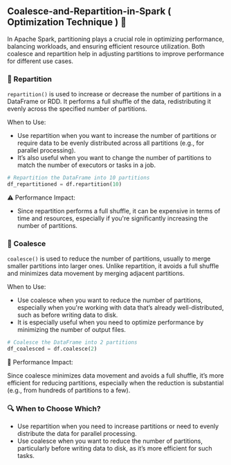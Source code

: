 ## Coalesce-and-Repartition-in-Spark ( Optimization Technique ) 🚀
In Apache Spark, partitioning plays a crucial role in optimizing performance, balancing workloads, and ensuring efficient resource utilization. Both coalesce and repartition help in adjusting partitions to improve performance for different use cases.

### 🔄 Repartition
`repartition()` is used to increase or decrease the number of partitions in a DataFrame or RDD. It performs a full shuffle of the data, redistributing it evenly across the specified number of partitions.

When to Use:

- Use repartition when you want to increase the number of partitions or require data to be evenly distributed across all partitions (e.g., for parallel processing).
- It’s also useful when you want to change the number of partitions to match the number of executors or tasks in a job.

```python
# Repartition the DataFrame into 10 partitions
df_repartitioned = df.repartition(10)
```
⚠️ Performance Impact:

- Since repartition performs a full shuffle, it can be expensive in terms of time and resources, especially if you're significantly increasing the number of partitions.

### 🔽 Coalesce
`coalesce()` is used to reduce the number of partitions, usually to merge smaller partitions into larger ones. Unlike repartition, it avoids a full shuffle and minimizes data movement by merging adjacent partitions.

When to Use:

- Use coalesce when you want to reduce the number of partitions, especially when you're working with data that’s already well-distributed, such as before writing data to disk.
- It is especially useful when you need to optimize performance by minimizing the number of output files.

```python
# Coalesce the DataFrame into 2 partitions
df_coalesced = df.coalesce(2)
```
🚀 Performance Impact:

Since coalesce minimizes data movement and avoids a full shuffle, it’s more efficient for reducing partitions, especially when the reduction is substantial (e.g., from hundreds of partitions to a few).

### 🔍 When to Choose Which?
- Use repartition when you need to increase partitions or need to evenly distribute the data for parallel processing.
- Use coalesce when you want to reduce the number of partitions, particularly before writing data to disk, as it’s more efficient for such tasks.
